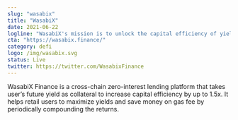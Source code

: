 ```yaml
---
slug: "wasabix"
title: "WasabiX"
date: 2021-06-22
logline: "WasabiX's mission is to unlock the capital efficiency of yield bearing tokens that are not being used. (xSushi, veCRV, yDAI, etc)"
cta: "https://wasabix.finance/"
category: defi
logo: /img/wasabix.svg
status: Live
twitter: https://twitter.com/WasabixFinance
---
```


WasabiX Finance is a cross-chain zero-interest lending platform that takes user’s future yield as collateral to increase capital efficiency by up to 1.5x. It helps retail users to maximize yields and save money on gas fee by periodically compounding the returns.
